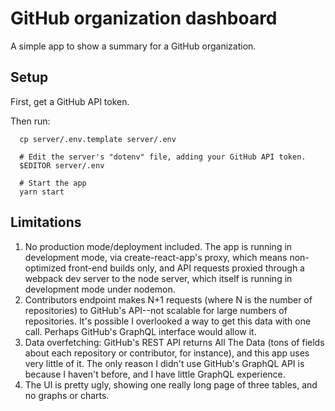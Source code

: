 # GitHub organization dashboard

A simple app to show a summary for a GitHub organization.

## Setup

First, get a GitHub API token.

Then run:

```
  cp server/.env.template server/.env

  # Edit the server's "dotenv" file, adding your GitHub API token.
  $EDITOR server/.env

  # Start the app
  yarn start
```

## Limitations

1. No production mode/deployment included. The app is running in development mode, via
   create-react-app's proxy, which means non-optimized front-end builds only, and API requests
   proxied through a webpack dev server to the node server, which itself is running in development
   mode under nodemon.
2. Contributors endpoint makes N+1 requests (where N is the number of repositories) to GitHub's
   API--not scalable for large numbers of repositories. It's possible I overlooked a way to get this
   data with one call. Perhaps GitHub's GraphQL interface would allow it.
3. Data overfetching: GitHub's REST API returns All The Data (tons of fields about each repository
   or contributor, for instance), and this app uses very little of it. The only reason I didn't use
   GitHub's GraphQL API is because I haven't before, and I have little GraphQL experience.
4. The UI is pretty ugly, showing one really long page of three tables, and no graphs or charts.
